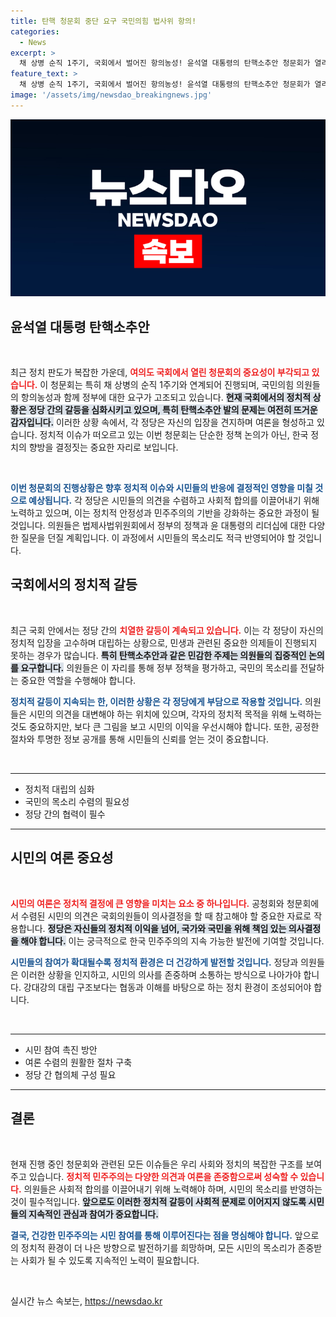 ```yaml
---
title: 탄핵 청문회 중단 요구 국민의힘 법사위 항의!
categories:
  - News
excerpt: >
  채 상병 순직 1주기, 국회에서 벌어진 항의농성! 윤석열 대통령의 탄핵소추안 청문회가 열리는 가운데, 의원들이 대립하는 현장을 전격 공개합니다. 클릭해서 현장 속으로 들어가 보세요!
feature_text: >
  채 상병 순직 1주기, 국회에서 벌어진 항의농성! 윤석열 대통령의 탄핵소추안 청문회가 열리는 가운데, 의원들이 대립하는 현장을 전격 공개합니다. 클릭해서 현장 속으로 들어가 보세요!
image: '/assets/img/newsdao_breakingnews.jpg'
---
```


<p><img src="/assets/img/newsdao_breakingnews.jpg" alt="implanttips 속보" /></p>

<h2 data-ke-size="size26">윤석열 대통령 탄핵소추안</h2>

<p data-ke-size="size16">&nbsp;</p>

<p>최근 정치 판도가 복잡한 가운데, <b><span style="color: #ee2323;">여의도 국회에서 열린 청문회의 중요성이 부각되고 있습니다.</span></b> 이 청문회는 특히 채 상병의 순직 1주기와 연계되어 진행되며, 국민의힘 의원들의 항의농성과 함께 정부에 대한 요구가 고조되고 있습니다. <b><span style="background-color: #21538527;">현재 국회에서의 정치적 상황은 정당 간의 갈등을 심화시키고 있으며, 특히 탄핵소추안 발의 문제는 여전히 뜨거운 감자입니다.</span></b> 이러한 상황 속에서, 각 정당은 자신의 입장을 견지하며 여론을 형성하고 있습니다. 정치적 이슈가 떠오르고 있는 이번 청문회는 단순한 정책 논의가 아닌, 한국 정치의 향방을 결정짓는 중요한 자리로 보입니다.</p></p>

<p data-ke-size="size16">&nbsp;</p>

<p><b><span style="color: #1a5490;">이번 청문회의 진행상황은 향후 정치적 이슈와 시민들의 반응에 결정적인 영향을 미칠 것으로 예상됩니다.</span></b> 각 정당은 시민들의 의견을 수렴하고 사회적 합의를 이끌어내기 위해 노력하고 있으며, 이는 정치적 안정성과 민주주의의 기반을 강화하는 중요한 과정이 될 것입니다. 의원들은 법제사법위원회에서 정부의 정책과 윤 대통령의 리더십에 대한 다양한 질문을 던질 계획입니다. 이 과정에서 시민들의 목소리도 적극 반영되어야 할 것입니다. </p>

<h2 data-ke-size="size26">국회에서의 정치적 갈등</h2>

<p data-ke-size="size16">&nbsp;</p>

<p>최근 국회 안에서는 정당 간의 <b><span style="color: #ee2323;">치열한 갈등이 계속되고 있습니다.</span></b> 이는 각 정당이 자신의 정치적 입장을 고수하며 대립하는 상황으로, 민생과 관련된 중요한 의제들이 진행되지 못하는 경우가 많습니다. <b><span style="background-color: #21538527;">특히 탄핵소추안과 같은 민감한 주제는 의원들의 집중적인 논의를 요구합니다.</span></b> 의원들은 이 자리를 통해 정부 정책을 평가하고, 국민의 목소리를 전달하는 중요한 역할을 수행해야 합니다.</p>

<p><b><span style="color: #1a5490;">정치적 갈등이 지속되는 한, 이러한 상황은 각 정당에게 부담으로 작용할 것입니다.</span></b> 의원들은 시민의 의견을 대변해야 하는 위치에 있으며, 각자의 정치적 목적을 위해 노력하는 것도 중요하지만, 보다 큰 그림을 보고 시민의 이익을 우선시해야 합니다. 또한, 공정한 절차와 투명한 정보 공개를 통해 시민들의 신뢰를 얻는 것이 중요합니다.</p>

<p data-ke-size="size16">&nbsp;</p>

<hr />

<ul>
    <li>정치적 대립의 심화</li>
    <li>국민의 목소리 수렴의 필요성</li>
    <li>정당 간의 협력이 필수</li>
</ul>

<hr />

<h2 data-ke-size="size26">시민의 여론 중요성</h2>

<p data-ke-size="size16">&nbsp;</p>

<p><b><span style="color: #ee2323;">시민의 여론은 정치적 결정에 큰 영향을 미치는 요소 중 하나입니다.</span></b> 공청회와 청문회에서 수렴된 시민의 의견은 국회의원들이 의사결정을 할 때 참고해야 할 중요한 자료로 작용합니다. <b><span style="background-color: #21538527;">정당은 자신들의 정치적 이익을 넘어, 국가와 국민을 위해 책임 있는 의사결정을 해야 합니다.</span></b> 이는 궁극적으로 한국 민주주의의 지속 가능한 발전에 기여할 것입니다.</p>

<p><b><span style="color: #1a5490;">시민들의 참여가 확대될수록 정치적 환경은 더 건강하게 발전할 것입니다.</span></b> 정당과 의원들은 이러한 상황을 인지하고, 시민의 의사를 존중하며 소통하는 방식으로 나아가야 합니다. 강대강의 대립 구조보다는 협동과 이해를 바탕으로 하는 정치 환경이 조성되어야 합니다.</p>

<p data-ke-size="size16">&nbsp;</p>

<hr />

<ul>
    <li>시민 참여 촉진 방안</li>
    <li>여론 수렴의 원활한 절차 구축</li>
    <li>정당 간 협의체 구성 필요</li>
</ul>

<hr />

<h2 data-ke-size="size26">결론</h2>

<p data-ke-size="size16">&nbsp;</p>

<p>현재 진행 중인 청문회와 관련된 모든 이슈들은 우리 사회와 정치의 복잡한 구조를 보여주고 있습니다. <b><span style="color: #ee2323;">정치적 민주주의는 다양한 의견과 여론을 존중함으로써 성숙할 수 있습니다.</span></b> 의원들은 사회적 합의를 이끌어내기 위해 노력해야 하며, 시민의 목소리를 반영하는 것이 필수적입니다. <b><span style="background-color: #21538527;">앞으로도 이러한 정치적 갈등이 사회적 문제로 이어지지 않도록 시민들의 지속적인 관심과 참여가 중요합니다.</span></b> </p>

<p><b><span style="color: #1a5490;">결국, 건강한 민주주의는 시민 참여를 통해 이루어진다는 점을 명심해야 합니다.</span></b> 앞으로의 정치적 환경이 더 나은 방향으로 발전하기를 희망하며, 모든 시민의 목소리가 존중받는 사회가 될 수 있도록 지속적인 노력이 필요합니다.</p>

<p data-ke-size="size16">&nbsp;</p>
실시간 뉴스 속보는, <a href="https://newsdao.kr" rel="dofollow">https://newsdao.kr</a>


